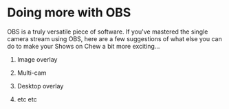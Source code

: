 # Doing more with OBS

OBS is a truly versatile piece of software. If you've mastered the single camera stream using OBS, here are a few suggestions of what else you can do to make your Shows on Chew a bit more exciting...

1. Image overlay

2. Multi-cam 

3. Desktop overlay

4. etc etc
